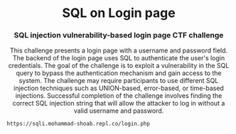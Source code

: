 <div align="center">
  
# SQL on Login page

### SQL injection vulnerability-based login page CTF challenge

This challenge presents a login page with a username and password field. The backend of the login page uses SQL to authenticate the user's login credentials. The goal of the challenge is to exploit a vulnerability in the SQL query to bypass the authentication mechanism and gain access to the system. The challenge may require participants to use different SQL injection techniques such as UNION-based, error-based, or time-based injections. Successful completion of the challenge involves finding the correct SQL injection string that will allow the attacker to log in without a valid username and password.

</div>

```bash
https://sqli.mohammad-shoab.repl.co/login.php
```
